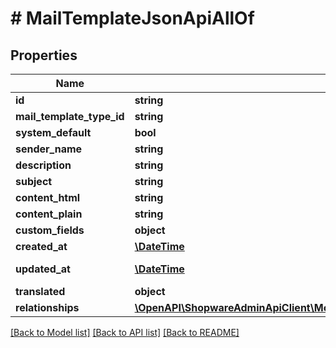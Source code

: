 # # MailTemplateJsonApiAllOf

## Properties

Name | Type | Description | Notes
------------ | ------------- | ------------- | -------------
**id** | **string** |  | [optional]
**mail_template_type_id** | **string** |  |
**system_default** | **bool** |  | [optional]
**sender_name** | **string** |  | [optional]
**description** | **string** |  | [optional]
**subject** | **string** |  |
**content_html** | **string** |  |
**content_plain** | **string** |  |
**custom_fields** | **object** |  | [optional]
**created_at** | [**\DateTime**](\DateTime.md) |  | [readonly]
**updated_at** | [**\DateTime**](\DateTime.md) |  | [optional] [readonly]
**translated** | **object** |  | [optional]
**relationships** | [**\OpenAPI\ShopwareAdminApiClient\Model\MailTemplateJsonApiAllOfRelationships**](MailTemplateJsonApiAllOfRelationships.md) |  | [optional]

[[Back to Model list]](../../README.md#models) [[Back to API list]](../../README.md#endpoints) [[Back to README]](../../README.md)
